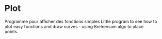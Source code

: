 Plot
====

Programme pour afficher des fonctions simples
Little program to see how to plot easy functions and draw curves - using Brehensam algo to place points.
